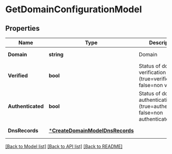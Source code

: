 # GetDomainConfigurationModel

## Properties
Name | Type | Description | Notes
------------ | ------------- | ------------- | -------------
**Domain** | **string** | Domain | [default to null]
**Verified** | **bool** | Status of domain verification (true&#x3D;verified, false&#x3D;non verified) | [default to null]
**Authenticated** | **bool** | Status of domain authentication (true&#x3D;authenticated, false&#x3D;non authenticated) | [default to null]
**DnsRecords** | [***CreateDomainModelDnsRecords**](createDomainModel_dns_records.md) |  | [default to null]

[[Back to Model list]](../README.md#documentation-for-models) [[Back to API list]](../README.md#documentation-for-api-endpoints) [[Back to README]](../README.md)


